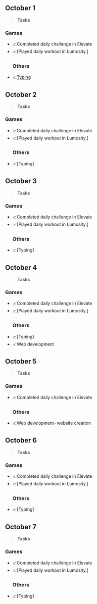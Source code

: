 ## October 1 ##
> **Tasks**
 ### Games ###
- 📈Completed daily challenge in Elevate
- 📈[Played daily workout in Lumosity.]
  ### Others ###
- 📈[Typing](https://github.com/Sajina19/Increasing-Productivity-2.0/blob/main/October%20%201-%2031%20.md/October%20proofs/Screenshot%202021-10-01%20224302.png)


## October 2 ##
> **Tasks**
 ### Games ###
- 📈Completed daily challenge in Elevate
- 📈[Played daily workout in Lumosity.]
  ### Others ###
- 📈[Typing]


## October 3 ##
> **Tasks**
 ### Games ###
- 📈Completed daily challenge in Elevate
- 📈[Played daily workout in Lumosity.]
  ### Others ###
- 📈[Typing]

## October 4 ##
> **Tasks**
 ### Games ###
- 📈Completed daily challenge in Elevate
- 📈[Played daily workout in Lumosity.]
  ### Others ###
- 📈[Typing]
- 📈Web development


## October 5 ##
> **Tasks**
 ### Games ###
- 📈Completed daily challenge in Elevate
  ### Others ###
- 📈Web development- website creation

## October 6 ##
> **Tasks**
 ### Games ###
- 📈Completed daily challenge in Elevate
- 📈[Played daily workout in Lumosity.]
  ### Others ###
- 📈[Typing]

## October 7 ##
> **Tasks**
 ### Games ###
- 📈Completed daily challenge in Elevate
- 📈[Played daily workout in Lumosity.]
  ### Others ###
- 📈[Typing]